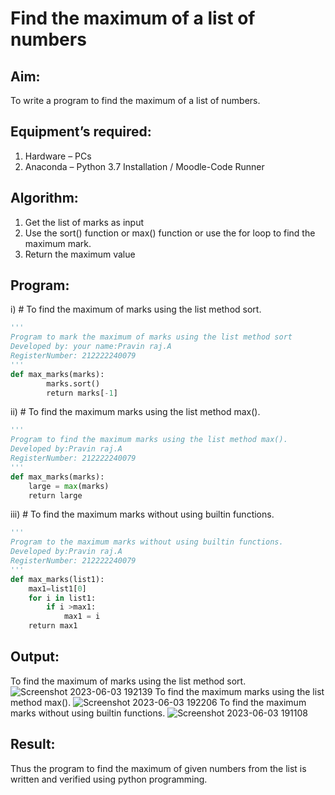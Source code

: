 # Find the maximum of a list of numbers
## Aim:
To write a program to find the maximum of a list of numbers.
## Equipment’s required:
1.	Hardware – PCs
2.	Anaconda – Python 3.7 Installation / Moodle-Code Runner
## Algorithm:
1.	Get the list of marks as input
2.	Use the sort() function or max() function or use the for loop to find the maximum mark.
3.	Return the maximum value
## Program:

i)	# To find the maximum of marks using the list method sort.
```Python
''' 
Program to mark the maximum of marks using the list method sort
Developed by: your name:Pravin raj.A
RegisterNumber: 212222240079
'''
def max_marks(marks):
        marks.sort()
        return marks[-1]

```

ii)	# To find the maximum marks using the list method max().
```Python
''' 
Program to find the maximum marks using the list method max().
Developed by:Pravin raj.A
RegisterNumber: 212222240079
'''
def max_marks(marks):
    large = max(marks)
    return large
```

iii) # To find the maximum marks without using builtin functions.
```Python
''' 
Program to the maximum marks without using builtin functions.
Developed by:Pravin raj.A
RegisterNumber: 212222240079
'''
def max_marks(list1):
    max1=list1[0]
    for i in list1:
        if i >max1:
            max1 = i
    return max1
```
## Output:
To find the maximum of marks using the list method sort.
![Screenshot 2023-06-03 192139](https://github.com/Apravinraj/FindMaximum/assets/118707879/19adee6c-e65b-4140-bb6f-b84714786b77)
To find the maximum marks using the list method max().
![Screenshot 2023-06-03 192206](https://github.com/Apravinraj/FindMaximum/assets/118707879/c810d3e5-87f3-431d-b085-2b16e7ca211f)
To find the maximum marks without using builtin functions.
![Screenshot 2023-06-03 191108](https://github.com/Apravinraj/FindMaximum/assets/118707879/b9943d28-afaa-4c1a-9c9f-baec3e4cb6a3)

## Result:
Thus the program to find the maximum of given numbers from the list is written and verified using python programming.
